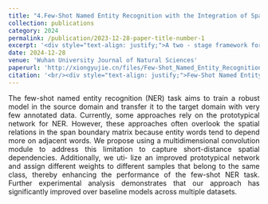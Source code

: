 ```yaml
---
title: "4.Few-Shot Named Entity Recognition with the Integration of Spatial Features"
collection: publications
category: 2024
permalink: /publication/2023-12-28-paper-title-number-1
excerpt: '<div style="text-align: justify;">A two - stage framework for few - shot NER is proposed. It uses multiscale convolution and an improved prototypical network, and outperforms baselines in experiments.</div>'
date: 2024-12-28
venue: 'Wuhan University Journal of Natural Sciences'
paperurl: 'http://xiongyujie.cn/files/Few-Shot_Named_Entity_Recognition_with_the_Integration_of_Spatial_Features.pdf'
citation: '<br/><div style="text-align: justify;">Few-Shot Named Entity Recognition with the Integration of Spatial Features, Z.-W. Liu, B. Huang*, C.-M. Xia, Y.-J. Xiong, Z.-S. Zhang, Y.-Q. Zhang, Wuhan University Journal of Natural Sciences, 2024,29.2: 125-133</div>'
---
```


<div style="text-align: justify;">The few-shot named entity recognition (NER) task aims to train a robust model in the source domain and transfer it to the target domain with very few annotated data. Currently, some approaches rely on the prototypical network for NER. However, these approaches often overlook the spatial relations in the span boundary matrix because entity words tend to depend more on adjacent words. We propose using a multidimensional convolution module to address this limitation to capture short-distance spatial dependencies. Additionally, we uti‐ lize an improved prototypical network and assign different weights to different samples that belong to the same class, thereby enhancing the performance of the few-shot NER task. Further experimental analysis demonstrates that our approach has significantly improved over baseline models across multiple datasets.</div>

<br/>
